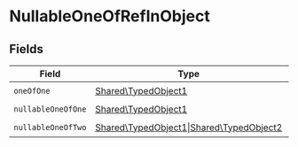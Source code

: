 # NullableOneOfRefInObject


## Fields

| Field                                                                              | Type                                                                               | Required                                                                           | Description                                                                        |
| ---------------------------------------------------------------------------------- | ---------------------------------------------------------------------------------- | ---------------------------------------------------------------------------------- | ---------------------------------------------------------------------------------- |
| `oneOfOne`                                                                         | [Shared\TypedObject1](../../Models/Shared/OneOfOne.md)                             | :heavy_check_mark:                                                                 | N/A                                                                                |
| `nullableOneOfOne`                                                                 | [Shared\TypedObject1](../../Models/Shared/TypedObject1.md)                         | :heavy_check_mark:                                                                 | N/A                                                                                |
| `nullableOneOfTwo`                                                                 | [Shared\TypedObject1\|Shared\TypedObject2](../../Models/Shared/NullableOneOfTwo.md) | :heavy_check_mark:                                                                 | N/A                                                                                |